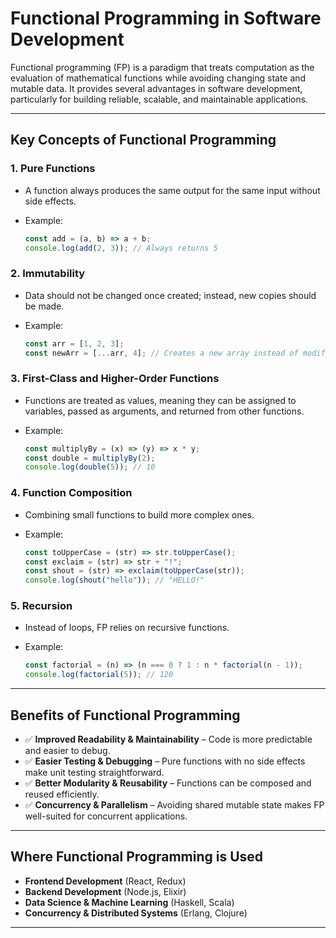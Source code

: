 # Functional Programming in Software Development

Functional programming (FP) is a paradigm that treats computation as the evaluation of mathematical functions while avoiding changing state and mutable data. It provides several advantages in software development, particularly for building reliable, scalable, and maintainable applications.

---

## Key Concepts of Functional Programming

### 1. Pure Functions
- A function always produces the same output for the same input without side effects.
- Example:
  
  ```javascript
  const add = (a, b) => a + b;
  console.log(add(2, 3)); // Always returns 5
  ```

### 2. Immutability
- Data should not be changed once created; instead, new copies should be made.
- Example:
  
  ```javascript
  const arr = [1, 2, 3];
  const newArr = [...arr, 4]; // Creates a new array instead of modifying the original
  ```

### 3. First-Class and Higher-Order Functions
- Functions are treated as values, meaning they can be assigned to variables, passed as arguments, and returned from other functions.
- Example:
  
  ```javascript
  const multiplyBy = (x) => (y) => x * y;
  const double = multiplyBy(2);
  console.log(double(5)); // 10
  ```

### 4. Function Composition
- Combining small functions to build more complex ones.
- Example:
  
  ```javascript
  const toUpperCase = (str) => str.toUpperCase();
  const exclaim = (str) => str + "!";
  const shout = (str) => exclaim(toUpperCase(str));
  console.log(shout("hello")); // "HELLO!"
  ```

### 5. Recursion
- Instead of loops, FP relies on recursive functions.
- Example:
  
  ```javascript
  const factorial = (n) => (n === 0 ? 1 : n * factorial(n - 1));
  console.log(factorial(5)); // 120
  ```

---

## Benefits of Functional Programming
- ✅ **Improved Readability & Maintainability** – Code is more predictable and easier to debug.
- ✅ **Easier Testing & Debugging** – Pure functions with no side effects make unit testing straightforward.
- ✅ **Better Modularity & Reusability** – Functions can be composed and reused efficiently.
- ✅ **Concurrency & Parallelism** – Avoiding shared mutable state makes FP well-suited for concurrent applications.

---

## Where Functional Programming is Used
- **Frontend Development** (React, Redux)
- **Backend Development** (Node.js, Elixir)
- **Data Science & Machine Learning** (Haskell, Scala)
- **Concurrency & Distributed Systems** (Erlang, Clojure)

---